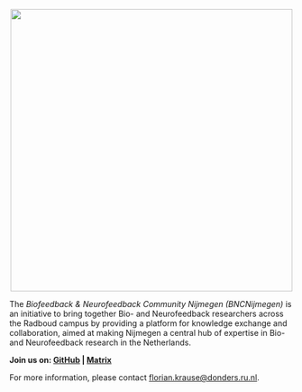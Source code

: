 <p align="center">
  <img src="https://github.com/bncnijmegen/.github/assets/2971539/f516ab66-ffa2-4f18-b18d-c06b2e18f646" width="500" />
</p>

The _Biofeedback & Neurofeedback Community Nijmegen (BNCNijmegen)_ is an initiative to bring together Bio- and Neurofeedback researchers across the Radboud campus by providing a platform for knowledge exchange and collaboration, aimed at making Nijmegen a central hub of expertise in Bio- and Neurofeedback research in the Netherlands.

**Join us on: [GitHub](https://github.com/orgs/bncnijmegen) | [Matrix](https://matrix.to/#/#bncnijmegen:matrix.org)**

For more information, please contact florian.krause@donders.ru.nl.
